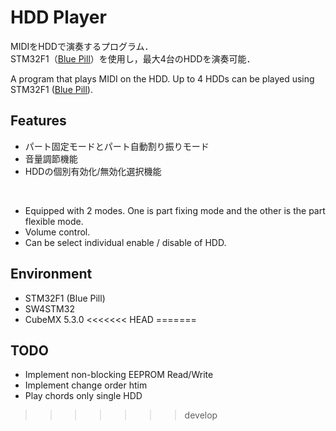 # HDD Player

MIDIをHDDで演奏するプログラム．  
STM32F1（[Blue Pill](https://ht-deko.com/arduino/stm32f103c8t6.html)）を使用し，最大4台のHDDを演奏可能．  

A program that plays MIDI on the HDD.
Up to 4 HDDs can be played using STM32F1 ([Blue Pill](https://ht-deko.com/arduino/stm32f103c8t6.html)).

## Features
- パート固定モードとパート自動割り振りモード
- 音量調節機能
- HDDの個別有効化/無効化選択機能
<br />  

- Equipped with 2 modes. One is part fixing mode and the other is the part flexible mode.
- Volume control.
- Can be select individual enable / disable of HDD.

## Environment
- STM32F1 (Blue Pill)
- SW4STM32
- CubeMX 5.3.0
<<<<<<< HEAD
=======

## TODO
- Implement non-blocking EEPROM Read/Write
- Implement change order htim
- Play chords only single HDD 
>>>>>>> develop

